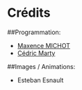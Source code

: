 # Crédits

##Programmation:
 * [Maxence MICHOT](https://github.com/VokunGahrotLaas)
 * [Cédric Marty](https://github.com/cececoul)

##Images / Animations:
 * Esteban Esnault
